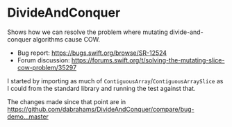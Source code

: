 # DivideAndConquer

Shows how we can resolve the problem where mutating divide-and-conquer
algorithms cause COW.

- Bug report: https://bugs.swift.org/browse/SR-12524
- Forum discussion: https://forums.swift.org/t/solving-the-mutating-slice-cow-problem/35297


I started by importing as much of `ContiguousArray`/`ContiguousArraySlice` as I
could from the standard library and running the test against that.

The changes made since that point are in
https://github.com/dabrahams/DivideAndConquer/compare/bug-demo...master

